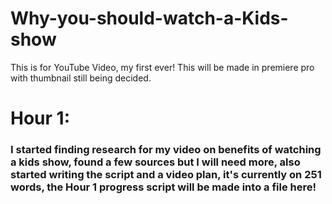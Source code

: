 # Why-you-should-watch-a-Kids-show
This is for YouTube Video, my first ever! This will be made in premiere pro with thumbnail still being decided.
<br>
<h1>Hour 1:</h1>
<h3>
  I started finding research for my video on benefits of watching a kids show, found a few sources but I will need more, also started writing the script and a video plan, it's currently on 251 words, the Hour 1 progress script will be made into a file here!
</h3>
